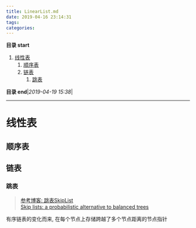 ```yaml
---
title: LinearList.md
date: 2019-04-16 23:14:31
tags: 
categories: 
---
```


**目录 start**
 
1. [线性表](#线性表)
    1. [顺序表](#顺序表)
    1. [链表](#链表)
        1. [跳表](#跳表)

**目录 end**|_2019-04-19 15:38_|
****************************************
# 线性表

## 顺序表

## 链表

### 跳表
> [参考博客: 跳表SkipList ](http://www.cnblogs.com/xuqiang/archive/2011/05/22/2053516.html)  
> [Skip lists: a probabilistic alternative to balanced trees](https://www.epaperpress.com/sortsearch/download/skiplist.pdf)

有序链表的变化而来, 在每个节点上存储跨越了多个节点距离的节点指针
